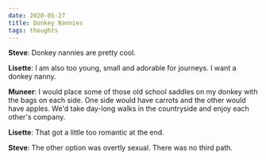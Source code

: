 ```yaml
---
date: 2020-05-27
title: Donkey Nannies
tags: thoughts
---
```


**Steve**: Donkey nannies are pretty cool.

**Lisette**: I am also too young, small and adorable for journeys. I want a donkey nanny.

**Muneer**: I would place some of those old school saddles on my donkey with the bags on each side. One side would have carrots and the other would have apples. We'd take day-long walks in the countryside and enjoy each other's company.

**Lisette**: That got a little too romantic at the end.

**Steve**: The other option was overtly sexual. There was no third path.
